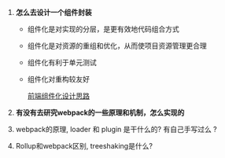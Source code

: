 1. **怎么去设计一个组件封装** 

   - 组件化是对实现的分层，是更有效地代码组合方式

   - 组件化是对资源的重组和优化，从而使项目资源管理更合理

   - 组件化有利于单元测试

   - 组件化对重构较友好

     [前端组件化设计思路](https://ijser.cn/2017/06/25/web-component-design-in-front-end/)

2. **有没有去研究webpack的一些原理和机制，怎么实现的** 

3. webpack的原理, loader 和 plugin 是干什么的? 有自己手写过么 ?

4. Rollup和webpack区别, treeshaking是什么?

 

 

